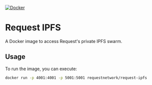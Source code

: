 [![Docker](https://badgen.net/badge/icon/docker?icon=docker&label)](https://hub.docker.com/r/requestnetwork/request-ipfs)

# Request IPFS

A Docker image to access Request's private IPFS swarm.

## Usage

To run the image, you can execute:
```bash
docker run -p 4001:4001 -p 5001:5001 requestnetwork/request-ipfs
```
